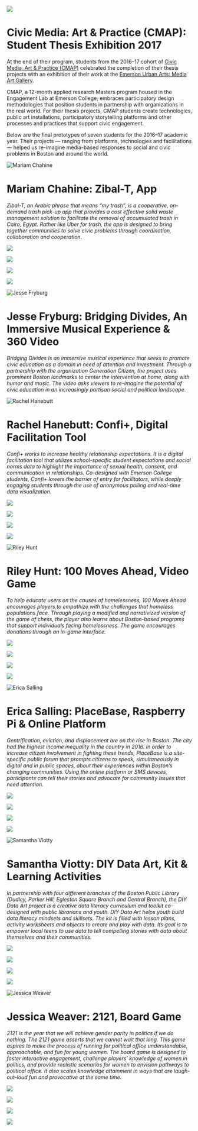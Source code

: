 ![](https://res.cloudinary.com/engagement-lab-home/image/upload/v1/homepage-2.0/news/medium/1_WeURVyWTZPccztauzx01aQ.png)

# Civic Media: Art & Practice (CMAP): Student Thesis Exhibition 2017

At the end of their program, students from the 2016–17 cohort of [Civic Media, Art & Practice (CMAP)](https://elab.emerson.edu/cmap) celebrated the completion of their thesis projects with an exhibition of their work at the [Emerson Urban Arts: Media Art Gallery](http://www.emerson.edu/urban-arts/media-art-gallery).

CMAP, a 12-month applied research Masters program housed in the Engagement Lab at Emerson College, embraces participatory design methodologies that position students in partnership with organizations in the real world. For their thesis projects, CMAP students create technologies, public art installations, participatory storytelling platforms and other processes and practices that support civic engagement.

Below are the final prototypes of seven students for the 2016–17 academic year. Their projects — ranging from platforms, technologies and facilitations — helped us re-imagine media-based responses to social and civic problems in Boston and around the world.

![Mariam Chahine](https://res.cloudinary.com/engagement-lab-home/image/upload/v1/homepage-2.0/news/medium/1_qoHnEw1O8WZRZlQokNepXw.jpeg)

# Mariam Chahine: Zibal-T, App

_Zibal-T, an Arabic phrase that means “my trash”, is a cooperative, on-demand trash pick-up app that provides a cost effective solid waste management solution to facilitate the removal of accumulated trash in Cairo, Egypt. Rather like Uber for trash, the app is designed to bring together communities to solve civic problems through coordination, collaboration and cooperation._

![](https://res.cloudinary.com/engagement-lab-home/image/upload/v1/homepage-2.0/news/medium/0_b6O9Z8JkweVCiBHd.jpeg)

![](https://res.cloudinary.com/engagement-lab-home/image/upload/v1/homepage-2.0/news/medium/0_VdLyGIBdb_Z8Go4b.jpeg)

![](https://res.cloudinary.com/engagement-lab-home/image/upload/v1/homepage-2.0/news/medium/0_EYrBosFuhbY5QGpj.jpeg)

![](https://res.cloudinary.com/engagement-lab-home/image/upload/v1/homepage-2.0/news/medium/0_xXEhdLX2YuTZNW9f.jpeg)

![Jesse Fryburg](https://res.cloudinary.com/engagement-lab-home/image/upload/v1/homepage-2.0/news/medium/1_Juy0iiUCA1ZUf9P9HPe0rw.jpeg)

# Jesse Fryburg: Bridging Divides, An Immersive Musical Experience & 360 Video

_Bridging Divides is an immersive musical experience that seeks to promote civic education as a domain in need of attention and investment. Through a partnership with the organization Generation Citizen, the project uses prominent Boston landmarks to center the intervention at home, along with humor and music. The video asks viewers to re-imagine the potential of civic education in an increasingly partisan social and political landscape._

![Rachel Hanebutt](https://res.cloudinary.com/engagement-lab-home/image/upload/v1/homepage-2.0/news/medium/1_h3yFQkbexjOIkAKknH-B1Q.jpeg)

# Rachel Hanebutt: Confi+, Digital Facilitation Tool

_Confi+ works to increase healthy relationship expectations. It is a digital facilitation tool that utilizes school-specific student expectations and social norms data to highlight the importance of sexual health, consent, and communication in relationships. Co-designed with Emerson College students, Confi+ lowers the barrier of entry for facilitators, while deeply engaging students through the use of anonymous polling and real-time data visualization._

![](https://res.cloudinary.com/engagement-lab-home/image/upload/v1/homepage-2.0/news/medium/0_efIacxUT9avYRC7i.jpeg)

![](https://res.cloudinary.com/engagement-lab-home/image/upload/v1/homepage-2.0/news/medium/0_SA1oduJ0_Dfuy5ix.jpeg)

![](https://res.cloudinary.com/engagement-lab-home/image/upload/v1/homepage-2.0/news/medium/0_u489uRQYNtY_v4DT.jpeg)

![](https://res.cloudinary.com/engagement-lab-home/image/upload/v1/homepage-2.0/news/medium/0_fw7laoPQuMWgxXm6.jpeg)

![Riley Hunt](https://res.cloudinary.com/engagement-lab-home/image/upload/v1/homepage-2.0/news/medium/1_XFg-rJrFuSZ53eVP2Gbdmw.jpeg)

# Riley Hunt: 100 Moves Ahead, Video Game

_To help educate users on the causes of homelessness, 100 Moves Ahead encourages players to empathize with the challenges that homeless populations face. Through playing a modified and narrativized version of the game of chess, the player also learns about Boston-based programs that support individuals facing homelessness. The game encourages donations through an in-game interface._

![](https://res.cloudinary.com/engagement-lab-home/image/upload/v1/homepage-2.0/news/medium/0_QTDiLCSZINXkTvpR.jpeg)

![](https://res.cloudinary.com/engagement-lab-home/image/upload/v1/homepage-2.0/news/medium/0_NkXXAT1dVHVNmq5S.jpeg)

![](https://res.cloudinary.com/engagement-lab-home/image/upload/v1/homepage-2.0/news/medium/0_N_7oCO-zvyDPFloj.jpeg)

![](https://res.cloudinary.com/engagement-lab-home/image/upload/v1/homepage-2.0/news/medium/0_6MTVFPphuvMBSx-3.jpeg)

![Erica Salling](https://res.cloudinary.com/engagement-lab-home/image/upload/v1/homepage-2.0/news/medium/1_rwdVIfgwP_Jpi2peBl520g.jpeg)

# Erica Salling: PlaceBase, Raspberry Pi & Online Platform

_Gentrification, eviction, and displacement are on the rise in Boston. The city had the highest income inequality in the country in 2016. In order to increase citizen involvement in fighting these trends, PlaceBase is a site-specific public forum that prompts citizens to speak, simultaneously in digital and in public spaces, about their experiences within Boston’s changing communities. Using the online platform or SMS devices, participants can tell their stories and advocate for community issues that need attention._

![](https://res.cloudinary.com/engagement-lab-home/image/upload/v1/homepage-2.0/news/medium/0_PWc_vciI0AknLej7.jpeg)

![](https://res.cloudinary.com/engagement-lab-home/image/upload/v1/homepage-2.0/news/medium/0_RpvZjQ5CFcDLuZ28.jpeg)

![](https://res.cloudinary.com/engagement-lab-home/image/upload/v1/homepage-2.0/news/medium/0_qY72q5D86AIdTe1x.jpeg)

![](https://res.cloudinary.com/engagement-lab-home/image/upload/v1/homepage-2.0/news/medium/0_3T59ZadxX6zWpXHj.jpeg)

![Samantha Viotty](https://res.cloudinary.com/engagement-lab-home/image/upload/v1/homepage-2.0/news/medium/1_plS2qOWmR1a2dPuOeP61lw.jpeg)

# Samantha Viotty: DIY Data Art, Kit & Learning Activities

_In partnership with four different branches of the Boston Public Library (Dudley, Parker Hill, Egleston Square Branch and Central Branch), the DIY Data Art project is a creative data literacy curriculum and toolkit co-designed with public librarians and youth. DIY Data Art helps youth build data literacy mindsets and skillsets. The kit is filled with lesson plans, activity worksheets and objects to create and play with data. Its goal is to empower local teens to use data to tell compelling stories with data about themselves and their communities._

![](https://res.cloudinary.com/engagement-lab-home/image/upload/v1/homepage-2.0/news/medium/0_NMjrd9m6G2TfveMl.jpeg)

![](https://res.cloudinary.com/engagement-lab-home/image/upload/v1/homepage-2.0/news/medium/0_4Y6Ikz7Qgm9TIWi7.jpeg)

![](https://res.cloudinary.com/engagement-lab-home/image/upload/v1/homepage-2.0/news/medium/0_9HN-WdfUGZUTBDyY.jpeg)

![](https://res.cloudinary.com/engagement-lab-home/image/upload/v1/homepage-2.0/news/medium/0_LJvvRvswP_jTMR3i.jpeg)

![Jessica Weaver](https://res.cloudinary.com/engagement-lab-home/image/upload/v1/homepage-2.0/news/medium/1__afUl2LPMdModWiHb6S01w.jpeg)

# Jessica Weaver: 2121, Board Game

_2121 is the year that we will achieve gender parity in politics if we do nothing. The 2121 game asserts that we cannot wait that long. This game aspires to make the process of running for political office understandable, approachable, and fun for young women. The board game is designed to foster interactive engagement, challenge players’ knowledge of women in politics, and provide realistic scenarios for women to envision pathways to political office. It also scales knowledge attainment in ways that are laugh-out-loud fun and provocative at the same time._

![](https://res.cloudinary.com/engagement-lab-home/image/upload/v1/homepage-2.0/news/medium/0_z4NMVIB-CKJfMTCU.jpeg)

![](https://res.cloudinary.com/engagement-lab-home/image/upload/v1/homepage-2.0/news/medium/0_WJx70zpfhKy56pe7.jpeg)

![](https://res.cloudinary.com/engagement-lab-home/image/upload/v1/homepage-2.0/news/medium/0_55alEvyRIHoD2YFh.jpeg)

![](https://res.cloudinary.com/engagement-lab-home/image/upload/v1/homepage-2.0/news/medium/0_Q3nX7ZNuF5gm3reC.jpeg)

